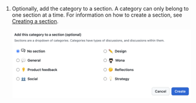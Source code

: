 1. Optionally, add the category to a section. A category can only belong to one section at a time. For information on how to create a section, see [Creating a section](#creating-a-section).

   ![Screenshot of part of the "Create category" page, showing the option to add a category to a section.](/assets/images/help/discussions/add-category-to-section.png)
